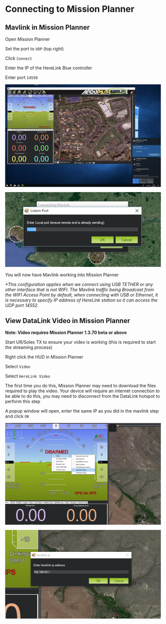 # Connecting to Mission Planner

## M**avlink in Mission Planner**

Open Mission Planner

Set the port to `UDP` (top right)

Click `Connect`&#x20;

Enter the IP of the HereLink Blue controller

Enter port `14550`&#x20;

![](<../../../../.gitbook/assets/image (13).jpeg>)

![](<../../../../.gitbook/assets/image (19).png>)

You will now have Mavlink working into Mission Planner

_\*This configuration applies when we connect using USB TETHER or any other interface that is not WIFI. The Mavlink traffic being Broadcast from the WIFI Access Point by default, when connecting with USB or Ethernet, it is necessary to specify IP address of HereLink station so it can access the UDP port 14552._

## View DataLink Video in Mission Planner

**Note: Video requires Mission Planner 1.3.70 beta or above**

Start UR/Solex TX to ensure your video is working (this is required to start the streaming process)

Right click the HUD in Mission Planner

Select `Video`&#x20;

Select `HereLink Video`

The first time you do this, Mission Planner may need to download the files required to play the video. Your device will require an internet connection to be able to do this, you may need to disconnect from the DataLink hotspot to perform this step

A popup window will open, enter the same IP as you did in the mavlink step and click `OK`&#x20;

![](<../../../../.gitbook/assets/image (14).jpeg>)

![](<../../../../.gitbook/assets/image (15).jpeg>)

